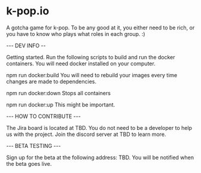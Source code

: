 # k-pop.io

A gotcha game for k-pop. To be any good at it, you either need to be rich, or you have to know who plays what roles in each group. :)

--- DEV INFO --

Getting started.
Run the following scripts to build and run the docker containers. You will need docker installed on your computer.

npm run docker:build
You will need to rebuild your images every time changes are made to dependencies.

npm run docker:down
Stops all containers

npm run docker:up
This might be important.

--- HOW TO CONTRIBUTE ---

The Jira board is located at TBD.
You do not need to be a developer to help us with the project.
Join the discord server at TBD to learn more.

--- BETA TESTING ---

Sign up for the beta at the following address: TBD.
You will be notified when the beta goes live.
